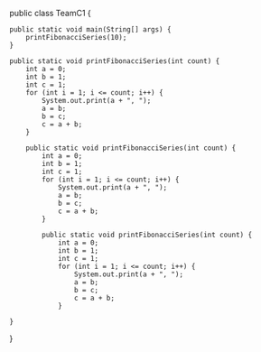 public class TeamC1 {

	public static void main(String[] args) {
		printFibonacciSeries(10);
	}

	public static void printFibonacciSeries(int count) {
		int a = 0;
		int b = 1;
		int c = 1;
		for (int i = 1; i <= count; i++) {
			System.out.print(a + ", ");
			a = b;
			b = c;
			c = a + b;
		}

		public static void printFibonacciSeries(int count) {
			int a = 0;
			int b = 1;
			int c = 1;
			for (int i = 1; i <= count; i++) {
				System.out.print(a + ", ");
				a = b;
				b = c;
				c = a + b;
			}

			public static void printFibonacciSeries(int count) {
				int a = 0;
				int b = 1;
				int c = 1;
				for (int i = 1; i <= count; i++) {
					System.out.print(a + ", ");
					a = b;
					b = c;
					c = a + b;
				}

	}
}
